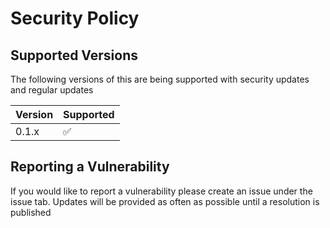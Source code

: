 # Security Policy

## Supported Versions

The following versions of this are being supported with security updates and regular updates

| Version | Supported          |
| ------- | ------------------ |
| 0.1.x   | :white_check_mark: |

## Reporting a Vulnerability

If you would like to report a vulnerability please create an issue under the issue tab. Updates will be provided as often as possible until a resolution is published
